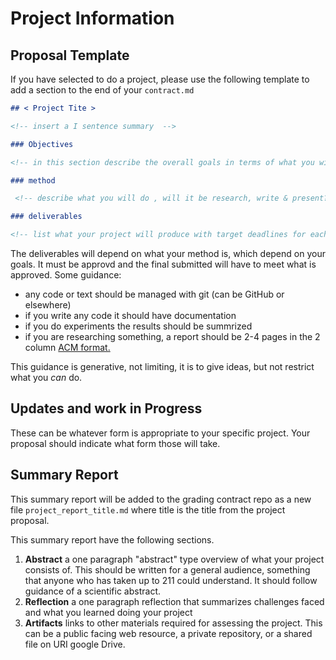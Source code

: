 # Project Information



## Proposal Template

If you have selected to do a project, please use the following template to add a section to the end of your `contract.md`

```Markdown
## < Project Tite >

<!-- insert a I sentence summary  -->

### Objectives

<!-- in this section describe the overall goals in terms of what you will learn and the problem you will solve. this should be 2-5 sentences, it can be bullet points/numbered or a paragraph  -->

### method

 <!-- describe what you will do , will it be research, write & present? will there be something you build? will you do experiments?-->

### deliverables

<!-- list what your project will produce with target deadlines for each-->  


```

The deliverables will depend on what your method is, which depend on your goals. It must be approvd and the final submitted will have to meet what is approved.  Some guidance:
- any code or text should be managed with git (can be GitHub or elsewhere)
- if you write any code it should have documentation
- if you do experiments the results should be summrized
- if you are researching something, a report should be 2-4 pages in the 2 column [ACM format.](https://www.acm.org/publications/proceedings-template)

This guidance is generative, not limiting, it is to give ideas, but not restrict what you *can* do.


## Updates and work in Progress

These can be whatever form is appropriate to your specific project. Your proposal should indicate what form those will take.


## Summary Report


This summary report will be added to the grading contract repo as a new file `project_report_title.md` where title is the title from the project proposal.  

This summary report have the following sections.  
1. **Abstract** a one paragraph "abstract" type overview of what your project consists of.  This should be written for a general audience, something that anyone who has taken up to 211 could understand. It should follow guidance of a scientific abstract.
1. **Reflection** a one paragraph reflection that summarizes challenges faced and what you learned doing your project
1. **Artifacts** links to other materials required for assessing the project.  This can be a public facing web resource, a private repository, or a shared file on URI google Drive. 
